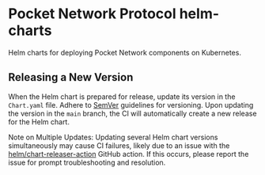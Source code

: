 # Pocket Network Protocol helm-charts

Helm charts for deploying Pocket Network components on Kubernetes.

## Releasing a New Version

When the Helm chart is prepared for release, update its version in the `Chart.yaml` file. Adhere to [SemVer](https://semver.org/) guidelines for versioning. Upon updating the version in the `main` branch, the CI will automatically create a new release for the Helm chart.

Note on Multiple Updates: Updating several Helm chart versions simultaneously may cause CI failures, likely due to an issue with the [helm/chart-releaser-action](https://github.com/helm/chart-releaser-action) GitHub action. If this occurs, please report the issue for prompt troubleshooting and resolution.

